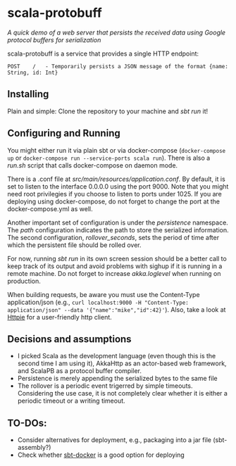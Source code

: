 # scala-protobuff

*A quick demo of a web server that persists the received data using Google protocol buffers for serialization*

scala-protobuff is a service that provides a single HTTP endpoint:
```
POST    /   - Temporarily persists a JSON message of the format {name: String, id: Int}
```
## Installing

Plain and simple: Clone the repository to your machine and _sbt run_ it!


## Configuring and Running

You might either run it via plain sbt or via docker-compose (`docker-compose up` or `docker-compose run --service-ports scala run`). There is also a _run.sh_ script that calls docker-compose on daemon mode.

There is a .conf file at _src/main/resources/application.conf_. By default, it is set to listen to the interface 0.0.0.0 using the port 9000. Note that you might need root privilegies if you choose to listen to ports under 1025. If you are deploying using docker-compose, do not forget to change the port at the docker-compose.yml as well.

Another important set of configuration is under the _persistence_ namespace. The _path_ configuration indicates the path to store the serialized information. The second configuration, <i>rollover_seconds</i>, sets the period of time after which the persistent file should be rolled over.

For now, running _sbt run_ in its own screen session should be a better call to keep track of its output and avoid problems with sighup if it is running in a remote machine. Do not forget to increase _akka.loglevel_ when running on production. 

When building requests, be aware you must use the Content-Type application/json (e.g., `curl localhost:9000 -H "Content-Type: application/json" --data '{"name":"mike","id":42}'`). Also, take a look at [Httpie](https://github.com/jakubroztocil/httpie) for a user-friendly http client.

## Decisions and assumptions

* I picked Scala as the development language (even though this is the second time I am using it), AkkaHttp as an actor-based web framework, and ScalaPB as a protocol buffer compiler.
* Persistence is merely appending the serialized bytes to the same file
* The rollover is a periodic event trigerred by simple timeouts. Considering the use case, it is not completely clear whether it is either a periodic timeout or a writing timeout.

## TO-DOs:

* Consider alternatives for deployment, e.g., packaging into a jar file (sbt-assembly?)
* Check whether [sbt-docker](https://github.com/marcuslonnberg/sbt-docker/) is a good option for deploying
